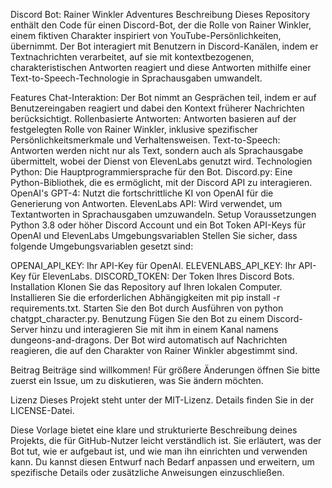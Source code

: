 Discord Bot: Rainer Winkler Adventures
Beschreibung
Dieses Repository enthält den Code für einen Discord-Bot, der die Rolle von Rainer Winkler, einem fiktiven Charakter inspiriert von YouTube-Persönlichkeiten, übernimmt. Der Bot interagiert mit Benutzern in Discord-Kanälen, indem er Textnachrichten verarbeitet, auf sie mit kontextbezogenen, charakteristischen Antworten reagiert und diese Antworten mithilfe einer Text-to-Speech-Technologie in Sprachausgaben umwandelt.

Features
Chat-Interaktion: Der Bot nimmt an Gesprächen teil, indem er auf Benutzereingaben reagiert und dabei den Kontext früherer Nachrichten berücksichtigt.
Rollenbasierte Antworten: Antworten basieren auf der festgelegten Rolle von Rainer Winkler, inklusive spezifischer Persönlichkeitsmerkmale und Verhaltensweisen.
Text-to-Speech: Antworten werden nicht nur als Text, sondern auch als Sprachausgabe übermittelt, wobei der Dienst von ElevenLabs genutzt wird.
Technologien
Python: Die Hauptprogrammiersprache für den Bot.
Discord.py: Eine Python-Bibliothek, die es ermöglicht, mit der Discord API zu interagieren.
OpenAI's GPT-4: Nutzt die fortschrittliche KI von OpenAI für die Generierung von Antworten.
ElevenLabs API: Wird verwendet, um Textantworten in Sprachausgaben umzuwandeln.
Setup
Voraussetzungen
Python 3.8 oder höher
Discord Account und ein Bot Token
API-Keys für OpenAI und ElevenLabs
Umgebungsvariablen
Stellen Sie sicher, dass folgende Umgebungsvariablen gesetzt sind:

OPENAI_API_KEY: Ihr API-Key für OpenAI.
ELEVENLABS_API_KEY: Ihr API-Key für ElevenLabs.
DISCORD_TOKEN: Der Token Ihres Discord Bots.
Installation
Klonen Sie das Repository auf Ihren lokalen Computer.
Installieren Sie die erforderlichen Abhängigkeiten mit pip install -r requirements.txt.
Starten Sie den Bot durch Ausführen von python chatgpt_character.py.
Benutzung
Fügen Sie den Bot zu einem Discord-Server hinzu und interagieren Sie mit ihm in einem Kanal namens dungeons-and-dragons. Der Bot wird automatisch auf Nachrichten reagieren, die auf den Charakter von Rainer Winkler abgestimmt sind.

Beitrag
Beiträge sind willkommen! Für größere Änderungen öffnen Sie bitte zuerst ein Issue, um zu diskutieren, was Sie ändern möchten.

Lizenz
Dieses Projekt steht unter der MIT-Lizenz. Details finden Sie in der LICENSE-Datei.

Diese Vorlage bietet eine klare und strukturierte Beschreibung deines Projekts, die für GitHub-Nutzer leicht verständlich ist. Sie erläutert, was der Bot tut, wie er aufgebaut ist, und wie man ihn einrichten und verwenden kann. Du kannst diesen Entwurf nach Bedarf anpassen und erweitern, um spezifische Details oder zusätzliche Anweisungen einzuschließen.
